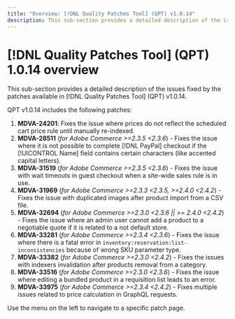 ```yaml
---
title: "Overview: [!DNL Quality Patches Tool] (QPT) v1.0.14"
description: This sub-section provides a detailed description of the issues fixed by the patches available in [!DNL Quality Patches Tool] (QPT) v1.0.14.
---
```

# [!DNL Quality Patches Tool] (QPT) 1.0.14 overview

This sub-section provides a detailed description of the issues fixed by the patches available in [!DNL Quality Patches Tool] (QPT) v1.0.14.

QPT v1.0.14 includes the following patches:

1. **MDVA-24201**: Fixes the issue where prices do not reflect the scheduled cart price rule until manually re-indexed.
1. **MDVA-28511** (*for Adobe Commerce >=2.3.5 <2.3.6*) - Fixes the issue where it is not possible to complete [!DNL PayPal] checkout if the [!UICONTROL Name] field contains certain characters (like accented capital letters).
1. **MDVA-31519** (*for Adobe Commerce >=2.3.5 <2.3.6*) - Fixes the issue with wait timeouts in guest checkout when a site-wide sales rule is in use.
1. **MDVA-31969** (*for Adobe Commerce >=2.3.3 <2.3.5, >=2.4.0 <2.4.2*) - Fixes the issue with duplicated images after product import from a CSV file.
1. **MDVA-32694** (*for Adobe Commerce >=2.3.0 <2.3.6 || >= 2.4.0 <2.4.2*) - Fixes the issue where an admin user cannot add a product to a negotiable quote if it is related to a not default store.
1. **MDVA-33281** (*for Adobe Commerce >=2.3.4 <2.3.6*) - Fixes the issue where there is a fatal error in `inventory:reservation:list-inconsistencies` because of wrong SKU parameter type.
1. **MDVA-33382** (*for Adobe Commerce >=2.3.0 <2.4.2*) - Fixes the issues with indexers invalidation after products removal from a category.
1. **MDVA-33516** (*for Adobe Commerce >=2.3.0 <2.3.6*) - Fixes the issue where editing a bundled product in a requisition list leads to an error.
1. **MDVA-33975** (*for Adobe Commerce >=2.3.4 <2.4.2*) - Fixes multiple issues related to price calculation in GraphQL requests.

Use the menu on the left to navigate to a specific patch page.
